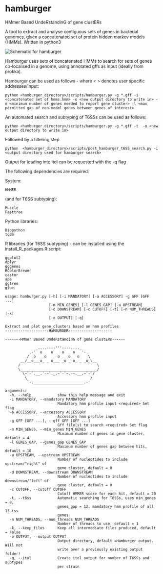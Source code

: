 # hamburger

HMmer Based UndeRstandinG of gene clustERs

A tool to extract and analyse contiguous sets of genes in bacterial genomes, given a concatenated set of protein hidden markov models (HMMs). Written in python3


![Schematic for hamburger](https://raw.githubusercontent.com/djw533/hamburger/master/schematic/hamburger_schematic.png)


Hamburger uses sets of concatenated HMMs to search for sets of genes co-localised in a genome, using annotated gffs as input (ideally from prokka).

Hamburger can be used as follows - where < > denotes user specific addresses/input:

```
python <hamburger_directory>/scripts/hamburger.py -g *.gff -i <concatenated set of hmms.hmm> -o <new output directory to write in> -m <minimum number of genes needed to report gene cluster> -l <max permitted gap of non-model genes between genes of interest>
```
An automated search and subtyping of T6SSs can be used as follows:
```
python <hamburger_directory>/scripts/hamburger.py -g *.gff -t  -o <new output directory to write in>
```
Followed by a filtering step
```
python  <hamburger_directory>/scripts/post_hamburger_t6SS_search.py -i <output directory used for hamburger search>
```

Output for loading into itol can be requested with the -q flag

The following dependencies are required:

System:
```
HMMER
```
(and for T6SS subtyping):
```
Muscle
Fasttree
```

Python libraries:
```
Biopython
tqdm
```

R libraries (for T6SS subtyping) - can be installed using the install_R_packages.R script:
```
ggplot2
dplyr
gggenes
RColorBrewer
castor
ape
ggtree
glue
```




```
usage: hamburger.py [-h] [-i MANDATORY] [-a ACCESSORY] -g GFF [GFF ...]
                    [-m MIN_GENES] [-l GENES_GAP] [-u UPSTREAM]
                    [-d DOWNSTREAM] [-c CUTOFF] [-t] [-n NUM_THREADS] [-k]
                    [-o OUTPUT] [-q]

Extract and plot gene_clusters based on hmm profiles
--------------------HaMBURGER--------------------

-------HMmer Based UndeRstandinG of gene clustERs------

              _....----'''----...._
           .-'  o    o    o    o   '-.
          /  o    o     o    o   o    \  	
       __/__o___o_ _ o___ _o _ o_ _ _o_\__
      /                                   \ 	
      \___________________________________/
        \~`-`.__.`-~`._.~`-`~.-~.__.~`-`/
         \                             /
          `-._______________________.-'

arguments:
  -h, --help            show this help message and exit
  -i MANDATORY, --mandatory MANDATORY
                        Mandatory hmm profile input <required> Set flag
  -a ACCESSORY, --accessory ACCESSORY
                        Accessory hmm profile input
  -g GFF [GFF ...], --gff GFF [GFF ...]
                        Gff file(s) to search <required> Set flag
  -m MIN_GENES, --min_genes MIN_GENES
                        Minimum number of genes in gene cluster, default = 4
  -l GENES_GAP, --genes_gap GENES_GAP
                        Maximum number of genes gap between hits, default = 10
  -u UPSTREAM, --upstream UPSTREAM
                        Number of nucleotides to include upstream/"right" of
                        gene cluster, default = 0
  -d DOWNSTREAM, --downstream DOWNSTREAM
                        Number of nucleotides to include downstream/"left" of
                        gene cluster, default = 0
  -c CUTOFF, --cutoff CUTOFF
                        Cutoff HMMER score for each hit, default = 20
  -t, --t6ss            Automatic searching for T6SSs, uses min_genes = 8,
                        genes_gap = 12, mandatory hmm profile of all 13 tss
                        genes
  -n NUM_THREADS, --num_threads NUM_THREADS
                        Number of threads to use, default = 1
  -k, --keep_files      Keep all intermediate files produced, default = False
  -o OUTPUT, --output OUTPUT
                        Output directory, default =Hamburger output. Will not
                        write over a previously existing output folder!
  -q, --itol            Create itol output for number of T6SSs and subtypes
                        per strain
```
